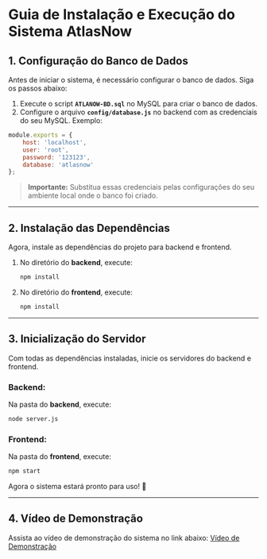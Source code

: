 # Guia de Instalação e Execução do Sistema AtlasNow

## 1. Configuração do Banco de Dados
Antes de iniciar o sistema, é necessário configurar o banco de dados. Siga os passos abaixo:

1. Execute o script **`ATLANOW-BD.sql`** no MySQL para criar o banco de dados.
2. Configure o arquivo **`config/database.js`** no backend com as credenciais do seu MySQL. Exemplo:

```javascript
module.exports = {
    host: 'localhost',
    user: 'root',
    password: '123123',
    database: 'atlasnow'
};
```

> **Importante:** Substitua essas credenciais pelas configurações do seu ambiente local onde o banco foi criado.

---
## 2. Instalação das Dependências
Agora, instale as dependências do projeto para backend e frontend.

1. No diretório do **backend**, execute:
   ```sh
   npm install
   ```
2. No diretório do **frontend**, execute:
   ```sh
   npm install
   ```

---
## 3. Inicialização do Servidor
Com todas as dependências instaladas, inicie os servidores do backend e frontend.

### Backend:
Na pasta do **backend**, execute:
```sh
node server.js
```

### Frontend:
Na pasta do **frontend**, execute:
```sh
npm start
```

Agora o sistema estará pronto para uso! 🚀

---
## 4. Vídeo de Demonstração
Assista ao vídeo de demonstração do sistema no link abaixo:
[Vídeo de Demonstração](https://drive.google.com/file/d/1Jeih64wgrS9qohUVJaLJRT-Iy9NCTgLB/view?usp=sharing)

